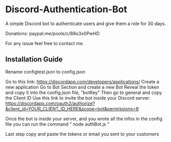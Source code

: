# Discord-Authentication-Bot
A simple Discord bot to authenticate users and give them a role for 30 days.

Donations: paypal.me/pools/c/88o3x0PwHD

For any issue feel free to contact me.


## Installation Guide

Rename configtest.json to config.json

Go to this link: https://discordapp.com/developers/applications/
Create a new application 
Go to Bot Section and create a new Bot
Reveal the token and copy it into the config.json file, "botKey"
Then go to general and copy the Client ID
Use this link to invite the bot inside your Discord server: 
https://discordapp.com/oauth2/authorize?&client_id=YOUR_CLIENT_ID_HERE&scope=bot&permissions=8

Once the bot is inside your server, and you wrote all the infos in the config file you can run the command " node authBot.js "

Last step copy and paste the tokens or email you sent to your customers
